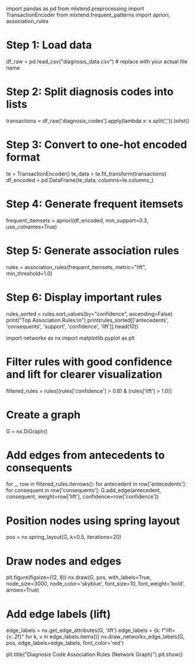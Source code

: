 import pandas as pd
from mlxtend.preprocessing import TransactionEncoder
from mlxtend.frequent_patterns import apriori, association_rules

# Step 1: Load data
df_raw = pd.read_csv("diagnosis_data.csv")  # replace with your actual file name

# Step 2: Split diagnosis codes into lists
transactions = df_raw['diagnosis_codes'].apply(lambda x: x.split(',')).tolist()

# Step 3: Convert to one-hot encoded format
te = TransactionEncoder()
te_data = te.fit_transform(transactions)
df_encoded = pd.DataFrame(te_data, columns=te.columns_)

# Step 4: Generate frequent itemsets
frequent_itemsets = apriori(df_encoded, min_support=0.3, use_colnames=True)

# Step 5: Generate association rules
rules = association_rules(frequent_itemsets, metric="lift", min_threshold=1.0)

# Step 6: Display important rules
rules_sorted = rules.sort_values(by="confidence", ascending=False)
print("Top Association Rules:\n")
print(rules_sorted[['antecedents', 'consequents', 'support', 'confidence', 'lift']].head(10))

import networkx as nx
import matplotlib.pyplot as plt

# Filter rules with good confidence and lift for clearer visualization
filtered_rules = rules[(rules['confidence'] > 0.6) & (rules['lift'] > 1.0)]

# Create a graph
G = nx.DiGraph()

# Add edges from antecedents to consequents
for _, row in filtered_rules.iterrows():
    for antecedent in row['antecedents']:
        for consequent in row['consequents']:
            G.add_edge(antecedent, consequent, weight=row['lift'], confidence=row['confidence'])

# Position nodes using spring layout
pos = nx.spring_layout(G, k=0.5, iterations=20)

# Draw nodes and edges
plt.figure(figsize=(12, 8))
nx.draw(G, pos, with_labels=True, node_size=3000, node_color='skyblue', font_size=10, font_weight='bold', arrows=True)

# Add edge labels (lift)
edge_labels = nx.get_edge_attributes(G, 'lift')
edge_labels = {k: f"lift={v:.2f}" for k, v in edge_labels.items()}
nx.draw_networkx_edge_labels(G, pos, edge_labels=edge_labels, font_color='red')

plt.title("Diagnosis Code Association Rules (Network Graph)")
plt.show()

